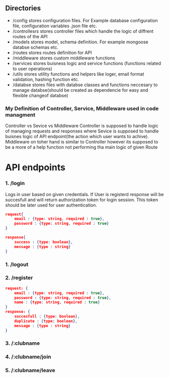 ## Directories
- /config 
stores configuration files. For Example database configuration file, configuration variables .json file etc.
- /controllesrs
stores controller files which handle the logic of diffrent routes of the API
- /models
stores model, schema definition. For example mongoose databse schemas etc. 
- /routes 
stores routes definition for API 
- /middleware 
stores custom middleware functions 
- /services 
stores buisness logic and service functions (functions related to user operations)
- /utils 
stores utility functions and helpers like loger, email format validation, hashing function etc. 
- /databse 
stores files with databse classes and functions neccesary to manage databse(should be created as dependencie for easy and flexible changeof  databse)

### My Definition of Controller, Service, Middleware used in code managment 
Controller vs Sevice vs Middleware
Controller is supposed to handle logic of managing requests and responses where Sevice is supposed to handle buisnes logic of API endpoint(the action which user wants to achive). Middleware on toher hand is similar to Controller however its supposed to be a more of a help function not performing tha main logic of given Route

# API endpoints

### 1. /login
Logs in user based on given credentials. If User is registerd response will be succesfull and will return authorization token for login session. This token should be later used for user authentication. 
``` json
request{
    email : {type: string, required : true}, 
    password : {type: string, required : true}
}

response{
    success : {type: boolean},
    message : {type : string}
}
```

### 1. /logout

### 2. /register
``` json
request: {
    email : {type: string, required : true}, 
    password : {type: string, required : true},
    name : {type: string, required : true}
}
response: {
    succesfull : {type: boolean}, 
    duplicate : {type: boolean}, 
    message : {type : string}
}
```
### 3. /:clubname
### 4. /:clubname/join
### 5. /:clubname/leave